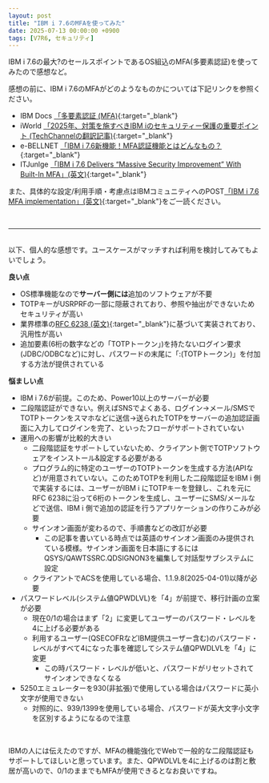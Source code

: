 ```yaml
---
layout: post
title: "IBM i 7.6のMFAを使ってみた"
date: 2025-07-13 00:00:00 +0900
tags: [V7R6, セキュリティ]
---
```

IBM i 7.6の最大?のセールスポイントであるOS組込のMFA(多要素認証)を使ってみたので感想など。

感想の前に、IBM i 7.6のMFAがどのようなものかについては下記リンクを参照ください。
- IBM Docs [「多要素認証 (MFA)](https://www.ibm.com/docs/ja/i/7.6.0?topic=security-multi-factor-authentication-mfa){:target="_blank"}
- iWorld [「2025年、対策を施すべきIBM iのセキュリティー保護の重要ポイント (TechChannelの翻訳記事)](https://iworldweb.info/column/product/top-ibmi-security-projects-2025){:target="_blank"}
- e-BELLNET [「IBM i 7.6新機能！MFA認証機能とはどんなもの？](https://www.e-bellnet.com/category/technology/2507/2507-01.html){:target="_blank"}
- ITJunlge [「IBM i 7.6 Delivers “Massive Security Improvement” With Built-In MFA」(英文)](https://jp.newsroom.ibm.com/2025-07-09-ibm-power11-raises-the-bar-for-enterprise-it){:target="_blank"}

また、具体的な設定/利用手順・考慮点はIBMコミュニティへのPOST[「IBM i 7.6 MFA implementation」(英文)](https://community.ibm.com/community/user/discussion/ibm-i-76-mfa-implementation){:target="_blank"}をご一読ください。

<br>

<hr>
<br>
以下、個人的な感想です。ユースケースがマッチすれば利用を検討してみてもよいでしょう。

**良い点**

- OS標準機能なので**サーバー側には**追加のソフトウェアが不要
- TOTPキーがUSRPRFの一部に隠蔽されており、参照や抽出ができないためセキュリティが高い
- 業界標準の[RFC 6238 (英文)](https://datatracker.ietf.org/doc/html/rfc6238){:target="_blank"}に基づいて実装されており、汎用性が高い
- 追加要素(6桁の数字などの「TOTPトークン」)を持たないログイン要求(JDBC/ODBCなど)に対し、パスワードの末尾に「:(TOTPトークン)」を付加する方法が提供されている

**悩ましい点**

- IBM i 7.6が前提。このため、Power10以上のサーバーが必要
- 二段階認証ができない。例えばSNSでよくある、ログイン→メール/SMSでTOTPトークンをスマホなどに送信→送られたTOTPをサーバーの追加認証画面に入力してログインを完了、といったフローがサポートされていない
- 運用への影響が比較的大きい
  - 二段階認証をサポートしていないため、クライアント側でTOTPソフトウェアをインストール&設定する必要がある
  - プログラム的に特定のユーザーのTOTPトークンを生成する方法(APIなど)が用意されていない。このためTOTPを利用した二段階認証をIBM i 側で実装するには、ユーザーがIBM i にTOTPキーを登録し、これを元にRFC 6238に沿って6桁のトークンを生成し、ユーザーにSMS/メールなどで送信、IBM i 側で追加の認証を行うアプリケーションの作りこみが必要
  - サインオン画面が変わるので、手順書などの改訂が必要
    - この記事を書いている時点では英語のサインオン画面のみ提供されている模様。サインオン画面を日本語にするにはQSYS/QAWTSSRC.QDSIGNON3を編集して対話型サブシステムに設定
  - クライアントでACSを使用している場合、1.1.9.8(2025-04-01)以降が必要
- パスワードレベル(システム値QPWDLVL)を「4」が前提で、移行計画の立案が必要
  - 現在0/1の場合はまず「2」に変更してユーザーのパスワード・レベルを4に上げる必要がある
  - 利用するユーザー(QSECOFRなどIBM提供ユーザー含む)のパスワード・レベルがすべて4になった事を確認してシステム値QPWDLVLを「4」に変更
    - この時パスワード・レベルが低いと、パスワードがリセットされてサインオンできなくなる
- 5250エミュレーターを930(非拡張)で使用している場合はパスワードに英小文字が使用できない
  - 対照的に、939/1399を使用している場合、パスワードが英大文字小文字を区別するようになるので注意

<br>

<P>

IBMの人には伝えたのですが、MFAの機能強化でWebで一般的な二段階認証もサポートしてほしいと思っています。また、QPWDLVLを4に上げるのは割と敷居が高いので、0/1のままでもMFAが使用できるとなお良いですね。


<br>

<!-- This content will not appear in the rendered Markdown
タグ
tags: [V7R5, V7R4, ACS, TR]

EOS
V7R3
V7R4
V7R5
V7R6
ACS
Db2
DX
HMC
LTO
Merlin
Navigator
NetServer
NVMe
OSS
PTF
POWER9
POWER10
POWER11
RDi
RDX
RPG
SQL
SWMA
TCP/IP
TR
技術情報
ペーパー
モダナイゼーション
パフォーマンス
運用
セキュリティ
その他
 -->
 
